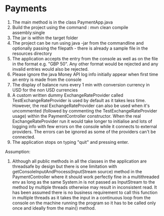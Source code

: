 # Payments

1) The main method is in the class PaymentApp.java
2) Build the project using the command : mvn clean compile assembly:single
3) The jar is within the target folder 
4) The project can be run using java -jar from the commandline and optionally passing the filepath - there is already a sample file in the resources directory
5) The application accepts the entry from the console as well as on the file in the format e.g. "GBP 50". Any other format would be rejected and any invalid entries would also be rejected.
6) Please ignore the java Money API log info initially appear  when first time an entry is made from the console
7) The display of balance runs every 1 min with conversion currency in USD for the non USD currencies
8) A custom written dummy ExchangeRateProvider  called TestExchangeRateProvider is used by default as it takes less time. However, the real ExchangeRateProvider can also be used when it's uncommented (followed by commenting the TestExchangeRateProvider usage) within the PaymentController constructor. When the real ExchangeRateProvider run it would take longer to initialise and lots of logging info with few errors  on the console while it connects to external providers. The errors can be ignored as some of the providers can't be connected.
9) The application stops on typing "quit" and pressing enter.

Assumption:

1) Although all public methods in all the classes in the application are threadsafe by design but there is one limitation with getConsoleInputAndProcess(InputStream source) method in the PaymentController where it should work perfectly fine in a multithreaded env as long as the same System.in is not passed as InputStream to the method by multiple threads otherwise may result in inconsistent read. It has been assumed there is no business requirement to call this function in multiple threads as it takes the input in a continuous loop from the console on the machine running the program so it has to be called only once and ideally from the main() method.
